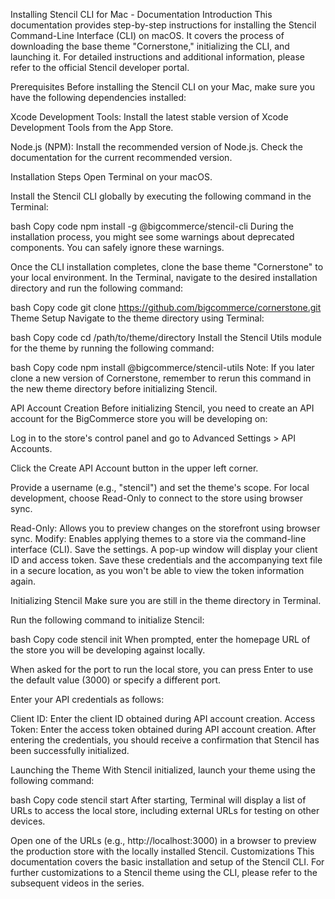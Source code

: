 Installing Stencil CLI for Mac - Documentation
Introduction
This documentation provides step-by-step instructions for installing the Stencil Command-Line Interface (CLI) on macOS. It covers the process of downloading the base theme "Cornerstone," initializing the CLI, and launching it. For detailed instructions and additional information, please refer to the official Stencil developer portal.

Prerequisites
Before installing the Stencil CLI on your Mac, make sure you have the following dependencies installed:

Xcode Development Tools: Install the latest stable version of Xcode Development Tools from the App Store.

Node.js (NPM): Install the recommended version of Node.js. Check the documentation for the current recommended version.

Installation Steps
Open Terminal on your macOS.

Install the Stencil CLI globally by executing the following command in the Terminal:

bash
Copy code
npm install -g @bigcommerce/stencil-cli
During the installation process, you might see some warnings about deprecated components. You can safely ignore these warnings.

Once the CLI installation completes, clone the base theme "Cornerstone" to your local environment. In the Terminal, navigate to the desired installation directory and run the following command:

bash
Copy code
git clone https://github.com/bigcommerce/cornerstone.git
Theme Setup
Navigate to the theme directory using Terminal:

bash
Copy code
cd /path/to/theme/directory
Install the Stencil Utils module for the theme by running the following command:

bash
Copy code
npm install @bigcommerce/stencil-utils
Note: If you later clone a new version of Cornerstone, remember to rerun this command in the new theme directory before initializing Stencil.

API Account Creation
Before initializing Stencil, you need to create an API account for the BigCommerce store you will be developing on:

Log in to the store's control panel and go to Advanced Settings > API Accounts.

Click the Create API Account button in the upper left corner.

Provide a username (e.g., "stencil") and set the theme's scope. For local development, choose Read-Only to connect to the store using browser sync.

Read-Only: Allows you to preview changes on the storefront using browser sync.
Modify: Enables applying themes to a store via the command-line interface (CLI).
Save the settings. A pop-up window will display your client ID and access token. Save these credentials and the accompanying text file in a secure location, as you won't be able to view the token information again.

Initializing Stencil
Make sure you are still in the theme directory in Terminal.

Run the following command to initialize Stencil:

bash
Copy code
stencil init
When prompted, enter the homepage URL of the store you will be developing against locally.

When asked for the port to run the local store, you can press Enter to use the default value (3000) or specify a different port.

Enter your API credentials as follows:

Client ID: Enter the client ID obtained during API account creation.
Access Token: Enter the access token obtained during API account creation.
After entering the credentials, you should receive a confirmation that Stencil has been successfully initialized.

Launching the Theme
With Stencil initialized, launch your theme using the following command:

bash
Copy code
stencil start
After starting, Terminal will display a list of URLs to access the local store, including external URLs for testing on other devices.

Open one of the URLs (e.g., http://localhost:3000) in a browser to preview the production store with the locally installed Stencil.
Customizations
This documentation covers the basic installation and setup of the Stencil CLI. For further customizations to a Stencil theme using the CLI, please refer to the subsequent videos in the series.





